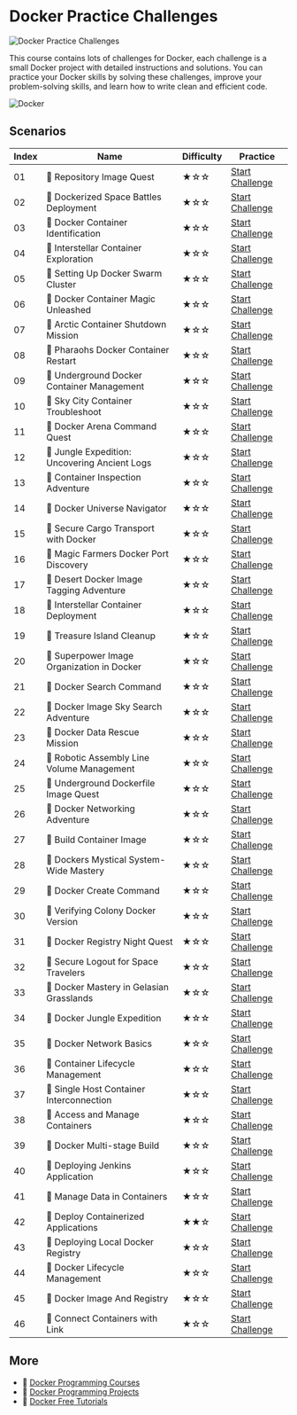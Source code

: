 # Docker Practice Challenges

![Docker Practice Challenges](https://cover-creator.appbot.io/docker-practice-challenges.png)

This course contains lots of challenges for Docker, each challenge is a small Docker project with detailed instructions and solutions. You can practice your Docker skills by solving these challenges, improve your problem-solving skills, and learn how to write clean and efficient code.

![Docker](https://img.shields.io/badge/Docker-whitesmoke?style=for-the-badge&logo=docker)


## Scenarios

|   Index | Name                                         | Difficulty   | Practice                                                                   |
|---------|----------------------------------------------|--------------|----------------------------------------------------------------------------|
|      01 | 🎯 Repository Image Quest                     | ★☆☆          | <a target='_blank' href='https://labex.io/labs/271484'>Start Challenge</a> |
|      02 | 🎯 Dockerized Space Battles Deployment        | ★☆☆          | <a target='_blank' href='https://labex.io/labs/271494'>Start Challenge</a> |
|      03 | 🎯 Docker Container Identification            | ★☆☆          | <a target='_blank' href='https://labex.io/labs/271474'>Start Challenge</a> |
|      04 | 🎯 Interstellar Container Exploration         | ★☆☆          | <a target='_blank' href='https://labex.io/labs/271482'>Start Challenge</a> |
|      05 | 🎯 Setting Up Docker Swarm Cluster            | ★☆☆          | <a target='_blank' href='https://labex.io/labs/22289'>Start Challenge</a>  |
|      06 | 🎯 Docker Container Magic Unleashed           | ★☆☆          | <a target='_blank' href='https://labex.io/labs/271498'>Start Challenge</a> |
|      07 | 🎯 Arctic Container Shutdown Mission          | ★☆☆          | <a target='_blank' href='https://labex.io/labs/271500'>Start Challenge</a> |
|      08 | 🎯 Pharaohs Docker Container Restart          | ★☆☆          | <a target='_blank' href='https://labex.io/labs/271488'>Start Challenge</a> |
|      09 | 🎯 Underground Docker Container Management    | ★☆☆          | <a target='_blank' href='https://labex.io/labs/271490'>Start Challenge</a> |
|      10 | 🎯 Sky City Container Troubleshoot            | ★☆☆          | <a target='_blank' href='https://labex.io/labs/271452'>Start Challenge</a> |
|      11 | 🎯 Docker Arena Command Quest                 | ★☆☆          | <a target='_blank' href='https://labex.io/labs/271460'>Start Challenge</a> |
|      12 | 🎯 Jungle Expedition: Uncovering Ancient Logs | ★☆☆          | <a target='_blank' href='https://labex.io/labs/271472'>Start Challenge</a> |
|      13 | 🎯 Container Inspection Adventure             | ★☆☆          | <a target='_blank' href='https://labex.io/labs/271466'>Start Challenge</a> |
|      14 | 🎯 Docker Universe Navigator                  | ★☆☆          | <a target='_blank' href='https://labex.io/labs/271506'>Start Challenge</a> |
|      15 | 🎯 Secure Cargo Transport with Docker         | ★☆☆          | <a target='_blank' href='https://labex.io/labs/271458'>Start Challenge</a> |
|      16 | 🎯 Magic Farmers Docker Port Discovery        | ★☆☆          | <a target='_blank' href='https://labex.io/labs/271478'>Start Challenge</a> |
|      17 | 🎯 Desert Docker Image Tagging Adventure      | ★☆☆          | <a target='_blank' href='https://labex.io/labs/271504'>Start Challenge</a> |
|      18 | 🎯 Interstellar Container Deployment          | ★☆☆          | <a target='_blank' href='https://labex.io/labs/271486'>Start Challenge</a> |
|      19 | 🎯 Treasure Island Cleanup                    | ★☆☆          | <a target='_blank' href='https://labex.io/labs/271492'>Start Challenge</a> |
|      20 | 🎯 Superpower Image Organization in Docker    | ★☆☆          | <a target='_blank' href='https://labex.io/labs/271462'>Start Challenge</a> |
|      21 | 🎯 Docker Search Command                      | ★☆☆          | <a target='_blank' href='https://labex.io/labs/16016'>Start Challenge</a>  |
|      22 | 🎯 Docker Image Sky Search Adventure          | ★☆☆          | <a target='_blank' href='https://labex.io/labs/271496'>Start Challenge</a> |
|      23 | 🎯 Docker Data Rescue Mission                 | ★☆☆          | <a target='_blank' href='https://labex.io/labs/271456'>Start Challenge</a> |
|      24 | 🎯 Robotic Assembly Line Volume Management    | ★☆☆          | <a target='_blank' href='https://labex.io/labs/271510'>Start Challenge</a> |
|      25 | 🎯 Underground Dockerfile Image Quest         | ★☆☆          | <a target='_blank' href='https://labex.io/labs/271454'>Start Challenge</a> |
|      26 | 🎯 Docker Networking Adventure                | ★☆☆          | <a target='_blank' href='https://labex.io/labs/271476'>Start Challenge</a> |
|      27 | 🎯 Build Container Image                      | ★☆☆          | <a target='_blank' href='https://labex.io/labs/219183'>Start Challenge</a> |
|      28 | 🎯 Dockers Mystical System-Wide Mastery       | ★☆☆          | <a target='_blank' href='https://labex.io/labs/271464'>Start Challenge</a> |
|      29 | 🎯 Docker Create Command                      | ★☆☆          | <a target='_blank' href='https://labex.io/labs/15817'>Start Challenge</a>  |
|      30 | 🎯 Verifying Colony Docker Version            | ★☆☆          | <a target='_blank' href='https://labex.io/labs/271508'>Start Challenge</a> |
|      31 | 🎯 Docker Registry Night Quest                | ★☆☆          | <a target='_blank' href='https://labex.io/labs/271468'>Start Challenge</a> |
|      32 | 🎯 Secure Logout for Space Travelers          | ★☆☆          | <a target='_blank' href='https://labex.io/labs/271470'>Start Challenge</a> |
|      33 | 🎯 Docker Mastery in Gelasian Grasslands      | ★☆☆          | <a target='_blank' href='https://labex.io/labs/271502'>Start Challenge</a> |
|      34 | 🎯 Docker Jungle Expedition                   | ★☆☆          | <a target='_blank' href='https://labex.io/labs/271480'>Start Challenge</a> |
|      35 | 🎯 Docker Network Basics                      | ★☆☆          | <a target='_blank' href='https://labex.io/labs/15808'>Start Challenge</a>  |
|      36 | 🎯 Container Lifecycle Management             | ★☆☆          | <a target='_blank' href='https://labex.io/labs/7767'>Start Challenge</a>   |
|      37 | 🎯 Single Host Container Interconnection      | ★☆☆          | <a target='_blank' href='https://labex.io/labs/18452'>Start Challenge</a>  |
|      38 | 🎯 Access and Manage Containers               | ★☆☆          | <a target='_blank' href='https://labex.io/labs/18466'>Start Challenge</a>  |
|      39 | 🎯 Docker Multi-stage Build                   | ★☆☆          | <a target='_blank' href='https://labex.io/labs/15810'>Start Challenge</a>  |
|      40 | 🎯 Deploying Jenkins Application              | ★☆☆          | <a target='_blank' href='https://labex.io/labs/18264'>Start Challenge</a>  |
|      41 | 🎯 Manage Data in Containers                  | ★☆☆          | <a target='_blank' href='https://labex.io/labs/15896'>Start Challenge</a>  |
|      42 | 🎯 Deploy Containerized Applications          | ★★☆          | <a target='_blank' href='https://labex.io/labs/16240'>Start Challenge</a>  |
|      43 | 🎯 Deploying Local Docker Registry            | ★☆☆          | <a target='_blank' href='https://labex.io/labs/17804'>Start Challenge</a>  |
|      44 | 🎯 Docker Lifecycle Management                | ★☆☆          | <a target='_blank' href='https://labex.io/labs/16232'>Start Challenge</a>  |
|      45 | 🎯 Docker Image And Registry                  | ★☆☆          | <a target='_blank' href='https://labex.io/labs/7768'>Start Challenge</a>   |
|      46 | 🎯 Connect Containers with Link               | ★☆☆          | <a target='_blank' href='https://labex.io/labs/49351'>Start Challenge</a>  |

## More

- 🔗 [Docker Programming Courses](https://github.com/labex-labs/awesome-programming-courses)
- 🔗 [Docker Programming Projects](https://github.com/labex-labs/awesome-programming-projects)
- 🔗 [Docker Free Tutorials](https://github.com/labex-labs/docker-free-tutorials)

